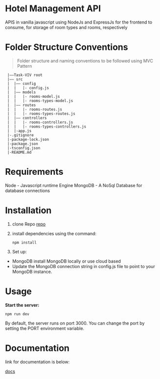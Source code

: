 # Hotel Management API

APIS in vanilla javascript using NodeJs and ExpressJs for the frontend to consume, for storage of room types and rooms, respectively

# Folder Structure Conventions

> Folder structure and naming conventions to be followed using MVC Pattern

     |––Task-VIV root
     |–– src
     |	|–– config
     |	|	|- config.js
     |	|–– models
     |	|	|- rooms-model.js
     |  |   |- rooms-types-model.js
     |	|–– routes
     |	|	|- rooms-routes.js
     |  |   |- rooms-types-routes.js
     |	|–– controllers
     |	|	|- rooms-controllers.js
     |  |   |- rooms-types-controllers.js
     |	|-app.js
     |-.gitignore
     |-package-lock.json
     |-package.json
     |-tsconfig.json
     |-README.md

# Requirements

Node - Javascript runtime Engine MongoDB - A NoSql Database for database connections

# Installation

1. clone Repo [repo](https://github.com/DGreegman/Learnable-Task-VIV)
2. install dependencies using the command:

    `npm install `

3. Set up:

-   MongoDB install MongoDB locally or use cloud based
-   Update the MongoDB connection string in config.js file to point to your MongoDB instance.

# Usage

**Start the server:**

    npm run dev

By default, the server runs on port 3000. You can change the port by setting the PORT environment variable.

# Documentation
link for documentation is below:

[docs](https://documenter.getpostman.com/view/29102282/2sA2xpU9yX)